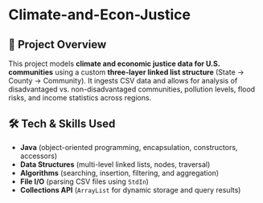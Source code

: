 # Climate-and-Econ-Justice

## 📌 Project Overview  
This project models **climate and economic justice data for U.S. communities** using a custom **three-layer linked list structure** (State → County → Community). It ingests CSV data and allows for analysis of disadvantaged vs. non-disadvantaged communities, pollution levels, flood risks, and income statistics across regions.

## 🛠 Tech & Skills Used  
- **Java** (object-oriented programming, encapsulation, constructors, accessors)  
- **Data Structures** (multi-level linked lists, nodes, traversal)  
- **Algorithms** (searching, insertion, filtering, and aggregation)  
- **File I/O** (parsing CSV files using `StdIn`)  
- **Collections API** (`ArrayList` for dynamic storage and query results)  

